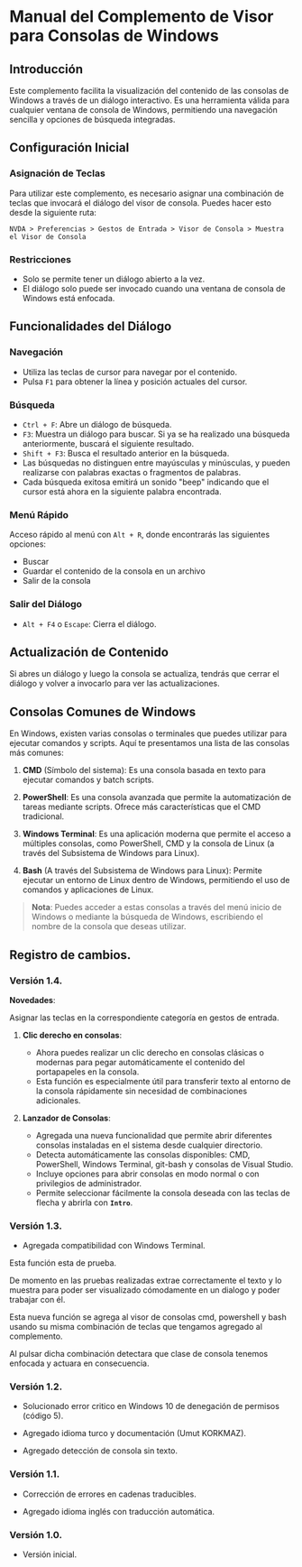 # Manual del Complemento de Visor para Consolas de Windows
## Introducción

Este complemento facilita la visualización del contenido de las consolas de Windows a través de un diálogo interactivo. Es una herramienta válida para cualquier ventana de consola de Windows, permitiendo una navegación sencilla y opciones de búsqueda integradas.

## Configuración Inicial
### Asignación de Teclas

Para utilizar este complemento, es necesario asignar una combinación de teclas que invocará el diálogo del visor de consola. Puedes hacer esto desde la siguiente ruta:

```
NVDA > Preferencias > Gestos de Entrada > Visor de Consola > Muestra el Visor de Consola
```

### Restricciones

* Solo se permite tener un diálogo abierto a la vez.
* El diálogo solo puede ser invocado cuando una ventana de consola de Windows está enfocada.

## Funcionalidades del Diálogo

### Navegación

* Utiliza las teclas de cursor para navegar por el contenido.
* Pulsa `F1` para obtener la línea y posición actuales del cursor.

### Búsqueda

* `Ctrl + F`: Abre un diálogo de búsqueda.
* `F3`: Muestra un diálogo para buscar. Si ya se ha realizado una búsqueda anteriormente, buscará el siguiente resultado.
* `Shift + F3`: Busca el resultado anterior en la búsqueda.
* Las búsquedas no distinguen entre mayúsculas y minúsculas, y pueden realizarse con palabras exactas o fragmentos de palabras.
* Cada búsqueda exitosa emitirá un sonido "beep" indicando que el cursor está ahora en la siguiente palabra encontrada.

### Menú Rápido

Acceso rápido al menú con `Alt + R`, donde encontrarás las siguientes opciones:

* Buscar
* Guardar el contenido de la consola en un archivo
* Salir de la consola

### Salir del Diálogo

* `Alt + F4` o `Escape`: Cierra el diálogo.

## Actualización de Contenido

Si abres un diálogo y luego la consola se actualiza, tendrás que cerrar el diálogo y volver a invocarlo para ver las actualizaciones.

## Consolas Comunes de Windows

En Windows, existen varias consolas o terminales que puedes utilizar para ejecutar comandos y scripts. Aquí te presentamos una lista de las consolas más comunes:

1. **CMD** (Símbolo del sistema): Es una consola basada en texto para ejecutar comandos y batch scripts.
   
2. **PowerShell**: Es una consola avanzada que permite la automatización de tareas mediante scripts. Ofrece más características que el CMD tradicional.
   
3. **Windows Terminal**: Es una aplicación moderna que permite el acceso a múltiples consolas, como PowerShell, CMD y la consola de Linux (a través del Subsistema de Windows para Linux).
   
4. **Bash** (A través del Subsistema de Windows para Linux): Permite ejecutar un entorno de Linux dentro de Windows, permitiendo el uso de comandos y aplicaciones de Linux.

> **Nota**: Puedes acceder a estas consolas a través del menú inicio de Windows o mediante la búsqueda de Windows, escribiendo el nombre de la consola que deseas utilizar.

## Registro de cambios.
### Versión 1.4.

**Novedades**:

Asignar las teclas en la correspondiente categoría en gestos de entrada.

1. **Clic derecho en consolas**:
   - Ahora puedes realizar un clic derecho en consolas clásicas o modernas para pegar automáticamente el contenido del portapapeles en la consola.
   - Esta función es especialmente útil para transferir texto al entorno de la consola rápidamente sin necesidad de combinaciones adicionales.

2. **Lanzador de Consolas**:
   - Agregada una nueva funcionalidad que permite abrir diferentes consolas instaladas en el sistema desde cualquier directorio.
   - Detecta automáticamente las consolas disponibles: CMD, PowerShell, Windows Terminal, git-bash y consolas de Visual Studio.
   - Incluye opciones para abrir consolas en modo normal o con privilegios de administrador.
   - Permite seleccionar fácilmente la consola deseada con las teclas de flecha y abrirla con **`Intro`**.

### Versión 1.3.

* Agregada compatibilidad con Windows Terminal.

Esta función esta de prueba.

De momento en las pruebas realizadas extrae correctamente el texto y lo muestra para poder ser visualizado cómodamente en un dialogo y poder trabajar con él.

Esta nueva función se agrega al visor de consolas cmd, powershell y bash usando su misma combinación de teclas que tengamos agregado al complemento.

Al pulsar dicha combinación detectara que clase de consola tenemos enfocada y actuara en consecuencia.

### Versión 1.2.

* Solucionado error critico en Windows 10 de denegación de permisos (código 5).

* Agregado idioma turco y documentación (Umut KORKMAZ).

* Agregado detección de consola sin texto.

### Versión 1.1.

* Corrección de errores en cadenas traducibles.

* Agregado idioma inglés con traducción automática.

### Versión 1.0.

* Versión inicial.